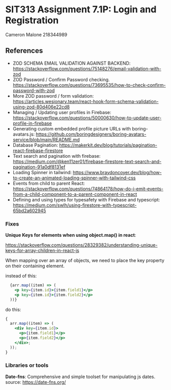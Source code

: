 # SIT313 Assignment 7.1P: Login and Registration

Cameron Malone 218344989

## References

- ZOD SCHEMA EMAIL VALIDATION AGAINST BACKEND: https://stackoverflow.com/questions/75148276/email-validation-with-zod
- ZOD Password / Confirm Password checking. https://stackoverflow.com/questions/73695535/how-to-check-confirm-password-with-zod
- More ZOD password / form validation: https://articles.wesionary.team/react-hook-form-schema-validation-using-zod-80d406e22cd8
- Managing / Updating user profiles in Firebase: https://stackoverflow.com/questions/50000630/how-to-update-user-profile-in-firebase
- Generating custom embedded profile picture URLs with boring-avatars.js: https://github.com/boringdesigners/boring-avatars-service/blob/main/README.md
- Database Pagination: https://makerkit.dev/blog/tutorials/pagination-react-firebase-firestore
- Text search and pagination with firebase: https://medium.com/@ken11zer01/firebase-firestore-text-search-and-pagination-91a0df8131ef
- Loading Spinner in tailwind: https://www.braydoncoyer.dev/blog/how-to-create-an-animated-loading-spinner-with-tailwind-css
- Events from child to parent React: https://stackoverflow.com/questions/74864178/how-do-i-emit-events-from-a-child-component-to-a-parent-component-in-react
- Defining and using types for typesafety with Firebase and typescript: https://medium.com/swlh/using-firestore-with-typescript-65bd2a602945

### Fixes

**Unique Keys for elements when using object.map() in react**:

https://stackoverflow.com/questions/28329382/understanding-unique-keys-for-array-children-in-react-js

When mapping over an array of objects, we need to place the key
property on their containing element.

instead of this:

```jsx
  {arr.map((item) => (
    <p key={item.id}>{item.field1}</p>
    <p key={item.id}>{item.field2}</p>
  ))}
```

do this:

```jsx
{
  arr.map((item) => (
    <div key={item.id}>
      <p>{item.field1}</p>
      <p>{item.field2}</p>
    </div>;
  ));
}
```

### Libraries or tools

**Date-fns**: Comprehensive and simple toolset for manipulating js dates. source: https://date-fns.org/
